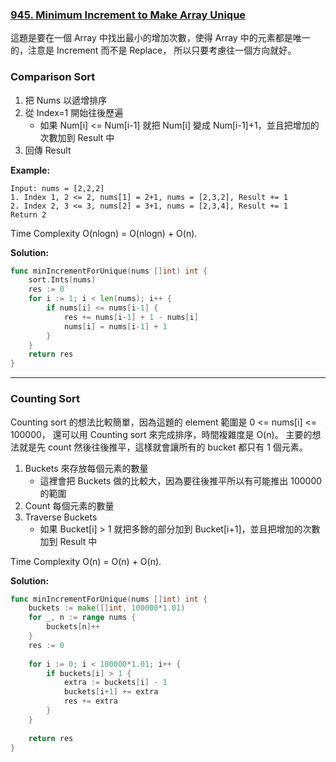 ### [945. Minimum Increment to Make Array Unique]

這題是要在一個 Array 中找出最小的增加次數，使得 Array 中的元素都是唯一的，注意是 Increment 而不是 Replace，
所以只要考慮往一個方向就好。

### Comparison Sort

1.  把 Nums 以遞增排序
2.  從 Index=1 開始往後歷遍
    -   如果 Num[i] <= Num[i-1] 就把 Num[i] 變成 Num[i-1]+1，並且把增加的次數加到 Result 中
3.  回傳 Result

**Example:**  

```
Input: nums = [2,2,2]
1. Index 1, 2 <= 2, nums[1] = 2+1, nums = [2,3,2], Result += 1
2. Index 2, 3 <= 3, nums[2] = 3+1, nums = [2,3,4], Result += 1
Return 2
```

Time Complexity O(nlogn) = O(nlogn) + O(n).

**Solution:**
```go
func minIncrementForUnique(nums []int) int {
    sort.Ints(nums)
    res := 0
    for i := 1; i < len(nums); i++ {
        if nums[i] <= nums[i-1] {
            res += nums[i-1] + 1 - nums[i]
            nums[i] = nums[i-1] + 1
        }
    }
    return res
}
```

---

### Counting Sort

Counting sort 的想法比較簡單，因為這題的 element 範圍是 0 <= nums[i] <= 100000，
還可以用 Counting sort 來完成排序，時間複雜度是 O(n)。
主要的想法就是先 count 然後往後推平，這樣就會讓所有的 bucket 都只有 1 個元素。

1.  Buckets 來存放每個元素的數量
    -   這裡會把 Buckets 做的比較大，因為要往後推平所以有可能推出 100000 的範圍
2.  Count 每個元素的數量
3.  Traverse Buckets
    -   如果 Bucket[i] > 1 就把多餘的部分加到 Bucket[i+1]，並且把增加的次數加到 Result 中

Time Complexity O(n) = O(n) + O(n).

**Solution:**
```go
func minIncrementForUnique(nums []int) int {
    buckets := make([]int, 100000*1.01)
    for _, n := range nums {
        buckets[n]++
    }
    res := 0
    
    for i := 0; i < 100000*1.01; i++ {
        if buckets[i] > 1 {
            extra := buckets[i] - 1
            buckets[i+1] += extra
            res += extra
        }
    }
    
    return res
}
```

[945. Minimum Increment to Make Array Unique]: https://leetcode.com/problems/minimum-increment-to-make-array-unique